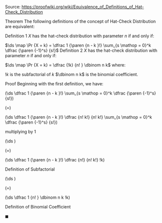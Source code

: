# 

Source: https://proofwiki.org/wiki/Equivalence_of_Definitions_of_Hat-Check_Distribution



Theorem
The following definitions of the concept of Hat-Check Distribution are equivalent:

Definition 1
$X$ has the hat-check distribution with parameter $n$ if and only if:

$\ds \map \Pr {X = k} = \dfrac 1 {\paren {n - k }!} \sum_{s \mathop = 0}^k \dfrac {\paren {-1}^s} {s!}$
Definition 2
$X$ has the hat-check distribution with parameter $n$ if and only if:

$\ds \map \Pr {X = k} = \dfrac {!k} {n! } \dbinom n k$
where:

$!k$ is the subfactorial of $k$
$\dbinom n k$ is the binomial coefficient.


Proof
Beginning with the first definition, we have:














\(\ds \dfrac 1 {\paren {n - k }!} \sum_{s \mathop = 0}^k \dfrac {\paren {-1}^s} {s!}\)

\(=\)







\(\ds \dfrac 1 {\paren {n - k }!} \dfrac {n! k!} {n! k!} \sum_{s \mathop = 0}^k \dfrac {\paren {-1}^s} {s!}\)





multiplying by $1$














\(\ds \)

\(=\)







\(\ds \dfrac 1 {\paren {n - k }!} \dfrac {n!} {n! k!} !k\)





Definition of Subfactorial














\(\ds \)

\(=\)







\(\ds \dfrac 1 {n! } \dbinom n k !k\)





Definition of Binomial Coefficient



$\blacksquare$





